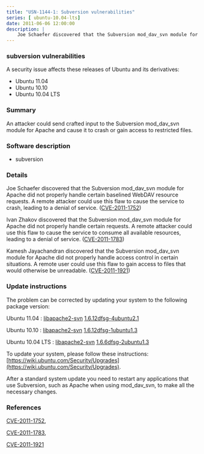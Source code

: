 ```yaml
---
title: "USN-1144-1: Subversion vulnerabilities"
series: [ ubuntu-10.04-lts]
date: 2011-06-06 12:00:00
description: |
    Joe Schaefer discovered that the Subversion mod_dav_svn module for Apache did not properly handle certain baselined WebDAV resource requests. A remote attacker could use this flaw to cause the service to crash, leading to a denial of service. ([CVE-2011-1752](http://people.ubuntu.com/~ubuntu-security/cve/CVE-2011-1752))
--- 
```

 
 


### subversion vulnerabilities

A security issue affects these releases of Ubuntu and its derivatives:

* Ubuntu 11.04
* Ubuntu 10.10
* Ubuntu 10.04 LTS

### Summary

An attacker could send crafted input to the Subversion mod_dav_svn module for Apache and cause it to crash or gain access to restricted files.

### Software description

* subversion 

### Details

Joe Schaefer discovered that the Subversion mod_dav_svn module for Apache did not properly handle certain baselined WebDAV resource requests. A remote attacker could use this flaw to cause the service to crash, leading to a denial of service. ([CVE-2011-1752](http://people.ubuntu.com/~ubuntu-security/cve/CVE-2011-1752))

Ivan Zhakov discovered that the Subversion mod_dav_svn module for Apache did not properly handle certain requests. A remote attacker could use this flaw to cause the service to consume all available resources, leading to a denial of service. ([CVE-2011-1783](http://people.ubuntu.com/~ubuntu-security/cve/CVE-2011-1783))

Kamesh Jayachandran discovered that the Subversion mod_dav_svn module for Apache did not properly handle access control in certain situations. A remote user could use this flaw to gain access to files that would otherwise be unreadable. ([CVE-2011-1921](http://people.ubuntu.com/~ubuntu-security/cve/CVE-2011-1921)) 

### Update instructions

The problem can be corrected by updating your system to the following package version:

Ubuntu 11.04
 : [libapache2-svn](https://launchpad.net/ubuntu/+source/subversion) <span> [1.6.12dfsg-4ubuntu2.1](https://launchpad.net/ubuntu/+source/subversion/1.6.12dfsg-4ubuntu2.1) </span> 

Ubuntu 10.10
 : [libapache2-svn](https://launchpad.net/ubuntu/+source/subversion) <span> [1.6.12dfsg-1ubuntu1.3](https://launchpad.net/ubuntu/+source/subversion/1.6.12dfsg-1ubuntu1.3) </span> 

Ubuntu 10.04 LTS
 : [libapache2-svn](https://launchpad.net/ubuntu/+source/subversion) <span> [1.6.6dfsg-2ubuntu1.3](https://launchpad.net/ubuntu/+source/subversion/1.6.6dfsg-2ubuntu1.3) </span> 

To update your system, please follow these instructions: [https://wiki.ubuntu.com/Security/Upgrades](https://wiki.ubuntu.com/Security/Upgrades).

After a standard system update you need to restart any applications that use Subversion, such as Apache when using mod_dav_svn, to make all the necessary changes. 

### References

 
 [CVE-2011-1752](http://people.ubuntu.com/~ubuntu-security/cve/CVE-2011-1752), 

 [CVE-2011-1783](http://people.ubuntu.com/~ubuntu-security/cve/CVE-2011-1783), 

 [CVE-2011-1921](http://people.ubuntu.com/~ubuntu-security/cve/CVE-2011-1921)
 

